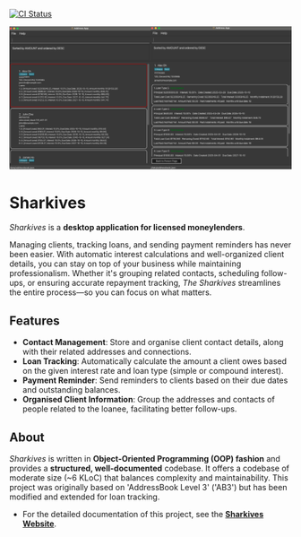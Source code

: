 [![CI Status](https://github.com/se-edu/addressbook-level3/workflows/Java%20CI/badge.svg)](https://github.com/se-edu/addressbook-level3/actions)

![Ui](docs/images/Ui.png)

# Sharkives

*Sharkives* is a **desktop application for licensed moneylenders**.

Managing clients, tracking loans, and sending payment reminders has never been easier. 
With automatic interest calculations and well-organized client details, you can stay on top of your business while maintaining professionalism. 
Whether it's grouping related contacts, scheduling follow-ups, or ensuring accurate repayment tracking, *The Sharkives* streamlines the entire process—so you can focus on what matters.

## Features

- **Contact Management**: Store and organise client contact details, along with their related addresses and connections.
- **Loan Tracking**: Automatically calculate the amount a client owes based on the given interest rate and loan type (simple or compound interest).
- **Payment Reminder**: Send reminders to clients based on their due dates and outstanding balances.
- **Organised Client Information**: Group the addresses and contacts of people related to the loanee, facilitating better follow-ups.

## About

*Sharkives* is written in **Object-Oriented Programming (OOP) fashion** and provides a **structured, well-documented** codebase.
It offers a codebase of moderate size (~6 KLoC) that balances complexity and maintainability.
This project was originally based on 'AddressBook Level 3' ('AB3') but has been modified and extended for loan tracking.


* For the detailed documentation of this project, see the **[Sharkives Website](https://ay2425s2-cs2103t-t14-2.github.io/tp/index.html)**.
